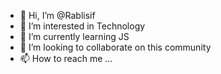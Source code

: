 - 👋 Hi, I’m @Rablisif
- 👀 I’m interested in Technology
- 🌱 I’m currently learning JS
- 💞️ I’m looking to collaborate on this community
- 📫 How to reach me ...

<!---
Rablisif/Rablisif is a ✨ special ✨ repository because its `README.md` (this file) appears on your GitHub profile.
You can click the Preview link to take a look at your changes.
--->
